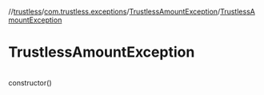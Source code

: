 //[trustless](../../../index.md)/[com.trustless.exceptions](../index.md)/[TrustlessAmountException](index.md)/[TrustlessAmountException](-trustless-amount-exception.md)

# TrustlessAmountException

\
constructor()
